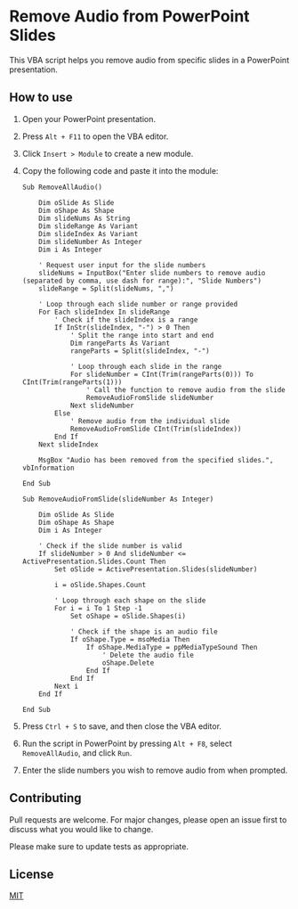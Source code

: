 # Remove Audio from PowerPoint Slides

This VBA script helps you remove audio from specific slides in a PowerPoint presentation.

## How to use

1. Open your PowerPoint presentation.

2. Press `Alt + F11` to open the VBA editor.

3. Click `Insert > Module` to create a new module.

4. Copy the following code and paste it into the module:

    ```vba
    Sub RemoveAllAudio()

        Dim oSlide As Slide
        Dim oShape As Shape
        Dim slideNums As String
        Dim slideRange As Variant
        Dim slideIndex As Variant
        Dim slideNumber As Integer
        Dim i As Integer
        
        ' Request user input for the slide numbers
        slideNums = InputBox("Enter slide numbers to remove audio (separated by comma, use dash for range):", "Slide Numbers")
        slideRange = Split(slideNums, ",")
        
        ' Loop through each slide number or range provided
        For Each slideIndex In slideRange
            ' Check if the slideIndex is a range
            If InStr(slideIndex, "-") > 0 Then
                ' Split the range into start and end
                Dim rangeParts As Variant
                rangeParts = Split(slideIndex, "-")
                
                ' Loop through each slide in the range
                For slideNumber = CInt(Trim(rangeParts(0))) To CInt(Trim(rangeParts(1)))
                    ' Call the function to remove audio from the slide
                    RemoveAudioFromSlide slideNumber
                Next slideNumber
            Else
                ' Remove audio from the individual slide
                RemoveAudioFromSlide CInt(Trim(slideIndex))
            End If
        Next slideIndex
        
        MsgBox "Audio has been removed from the specified slides.", vbInformation

    End Sub

    Sub RemoveAudioFromSlide(slideNumber As Integer)

        Dim oSlide As Slide
        Dim oShape As Shape
        Dim i As Integer
        
        ' Check if the slide number is valid
        If slideNumber > 0 And slideNumber <= ActivePresentation.Slides.Count Then
            Set oSlide = ActivePresentation.Slides(slideNumber)
            
            i = oSlide.Shapes.Count
            
            ' Loop through each shape on the slide
            For i = i To 1 Step -1
                Set oShape = oSlide.Shapes(i)
                
                ' Check if the shape is an audio file
                If oShape.Type = msoMedia Then
                    If oShape.MediaType = ppMediaTypeSound Then
                        ' Delete the audio file
                        oShape.Delete
                    End If
                End If
            Next i
        End If

    End Sub
    ```

5. Press `Ctrl + S` to save, and then close the VBA editor.

6. Run the script in PowerPoint by pressing `Alt + F8`, select `RemoveAllAudio`, and click `Run`.

7. Enter the slide numbers you wish to remove audio from when prompted.

## Contributing

Pull requests are welcome. For major changes, please open an issue first to discuss what you would like to change.

Please make sure to update tests as appropriate.

## License

[MIT](https://choosealicense.com/licenses/mit/)
